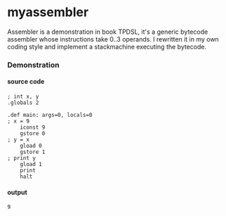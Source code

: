 #	myassembler

Assembler is a demonstration in book TPDSL, it's a generic bytecode assembler whose instructions take 0..3 operands.
I rewritten it in my own coding style and implement a stackmachine executing the bytecode.


###	Demonstration

####	source code
	; int x, y	
	.globals 2 

	.def main: args=0, locals=0
	; x = 9
		iconst 9
		gstore 0
	; y = x
		gload 0
		gstore 1
	; print y
		gload 1
		print 
		halt

####	output
	9
